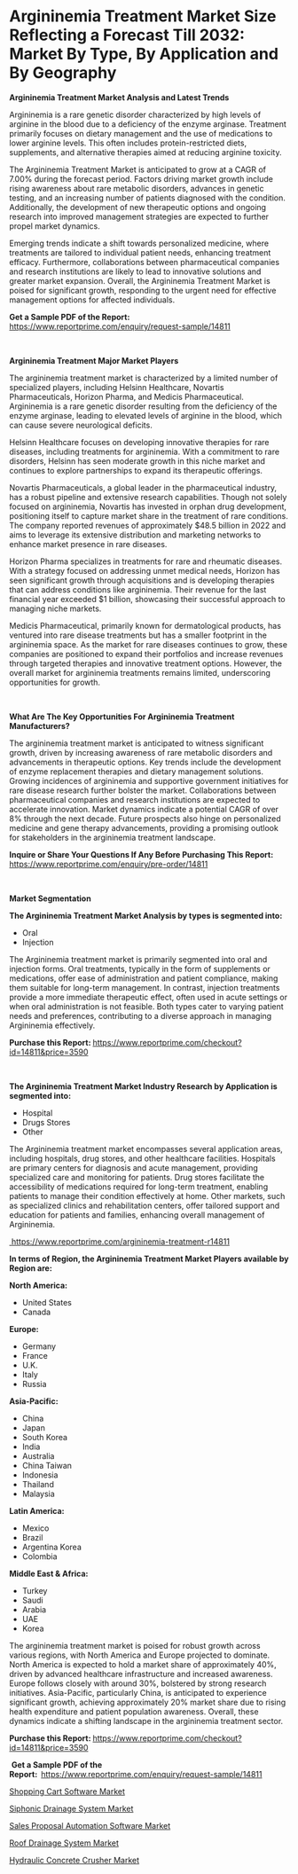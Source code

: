 <p><h1>Argininemia Treatment Market Size Reflecting a Forecast Till 2032: Market By Type, By Application and By Geography</h1></p><p><strong>Argininemia Treatment Market Analysis and Latest Trends</strong></p>
<p><p>Argininemia is a rare genetic disorder characterized by high levels of arginine in the blood due to a deficiency of the enzyme arginase. Treatment primarily focuses on dietary management and the use of medications to lower arginine levels. This often includes protein-restricted diets, supplements, and alternative therapies aimed at reducing arginine toxicity. </p><p>The Argininemia Treatment Market is anticipated to grow at a CAGR of 7.00% during the forecast period. Factors driving market growth include rising awareness about rare metabolic disorders, advances in genetic testing, and an increasing number of patients diagnosed with the condition. Additionally, the development of new therapeutic options and ongoing research into improved management strategies are expected to further propel market dynamics. </p><p>Emerging trends indicate a shift towards personalized medicine, where treatments are tailored to individual patient needs, enhancing treatment efficacy. Furthermore, collaborations between pharmaceutical companies and research institutions are likely to lead to innovative solutions and greater market expansion. Overall, the Argininemia Treatment Market is poised for significant growth, responding to the urgent need for effective management options for affected individuals.</p></p>
<p><strong>Get a Sample PDF of the Report:&nbsp;</strong> <a href="https://www.reportprime.com/enquiry/request-sample/14811?utm_campaign=2450&utm_medium=2&utm_source=Github&utm_content=ia&utm_term=20032025&utm_id=argininemia-treatment">https://www.reportprime.com/enquiry/request-sample/14811</a></p>
<p>&nbsp;</p>
<p><strong>Argininemia Treatment Major Market Players</strong></p>
<p><p>The argininemia treatment market is characterized by a limited number of specialized players, including Helsinn Healthcare, Novartis Pharmaceuticals, Horizon Pharma, and Medicis Pharmaceutical. Argininemia is a rare genetic disorder resulting from the deficiency of the enzyme arginase, leading to elevated levels of arginine in the blood, which can cause severe neurological deficits.</p><p>Helsinn Healthcare focuses on developing innovative therapies for rare diseases, including treatments for argininemia. With a commitment to rare disorders, Helsinn has seen moderate growth in this niche market and continues to explore partnerships to expand its therapeutic offerings.</p><p>Novartis Pharmaceuticals, a global leader in the pharmaceutical industry, has a robust pipeline and extensive research capabilities. Though not solely focused on argininemia, Novartis has invested in orphan drug development, positioning itself to capture market share in the treatment of rare conditions. The company reported revenues of approximately $48.5 billion in 2022 and aims to leverage its extensive distribution and marketing networks to enhance market presence in rare diseases.</p><p>Horizon Pharma specializes in treatments for rare and rheumatic diseases. With a strategy focused on addressing unmet medical needs, Horizon has seen significant growth through acquisitions and is developing therapies that can address conditions like argininemia. Their revenue for the last financial year exceeded $1 billion, showcasing their successful approach to managing niche markets.</p><p>Medicis Pharmaceutical, primarily known for dermatological products, has ventured into rare disease treatments but has a smaller footprint in the argininemia space. As the market for rare diseases continues to grow, these companies are positioned to expand their portfolios and increase revenues through targeted therapies and innovative treatment options. However, the overall market for argininemia treatments remains limited, underscoring opportunities for growth.</p></p>
<p>&nbsp;</p>
<p><strong>What Are The Key Opportunities For Argininemia Treatment Manufacturers?</strong></p>
<p><p>The argininemia treatment market is anticipated to witness significant growth, driven by increasing awareness of rare metabolic disorders and advancements in therapeutic options. Key trends include the development of enzyme replacement therapies and dietary management solutions. Growing incidences of argininemia and supportive government initiatives for rare disease research further bolster the market. Collaborations between pharmaceutical companies and research institutions are expected to accelerate innovation. Market dynamics indicate a potential CAGR of over 8% through the next decade. Future prospects also hinge on personalized medicine and gene therapy advancements, providing a promising outlook for stakeholders in the argininemia treatment landscape.</p></p>
<p><strong>Inquire or Share Your Questions If Any Before Purchasing This Report:</strong> <a href="https://www.reportprime.com/enquiry/pre-order/14811?utm_campaign=2450&utm_medium=2&utm_source=Github&utm_content=ia&utm_term=20032025&utm_id=argininemia-treatment">https://www.reportprime.com/enquiry/pre-order/14811</a></p>
<p>&nbsp;</p>
<p><strong>Market Segmentation</strong></p>
<p><strong>The Argininemia Treatment Market Analysis by types is segmented into:</strong></p>
<p><ul><li>Oral</li><li>Injection</li></ul></p>
<p><p>The Argininemia treatment market is primarily segmented into oral and injection forms. Oral treatments, typically in the form of supplements or medications, offer ease of administration and patient compliance, making them suitable for long-term management. In contrast, injection treatments provide a more immediate therapeutic effect, often used in acute settings or when oral administration is not feasible. Both types cater to varying patient needs and preferences, contributing to a diverse approach in managing Argininemia effectively.</p></p>
<p><strong>Purchase this Report:&nbsp;</strong><a href="https://www.reportprime.com/checkout?id=14811&price=3590&utm_campaign=2450&utm_medium=2&utm_source=Github&utm_content=ia&utm_term=20032025&utm_id=argininemia-treatment">https://www.reportprime.com/checkout?id=14811&price=3590</a></p>
<p>&nbsp;</p>
<p><strong>The Argininemia Treatment Market Industry Research by Application is segmented into:</strong></p>
<p><ul><li>Hospital</li><li>Drugs Stores</li><li>Other</li></ul></p>
<p><p>The Argininemia treatment market encompasses several application areas, including hospitals, drug stores, and other healthcare facilities. Hospitals are primary centers for diagnosis and acute management, providing specialized care and monitoring for patients. Drug stores facilitate the accessibility of medications required for long-term treatment, enabling patients to manage their condition effectively at home. Other markets, such as specialized clinics and rehabilitation centers, offer tailored support and education for patients and families, enhancing overall management of Argininemia.</p></p>
<p><a href="https://www.reportprime.com/argininemia-treatment-r14811?utm_campaign=2450&utm_medium=2&utm_source=Github&utm_content=ia&utm_term=20032025&utm_id=argininemia-treatment">&nbsp;https://www.reportprime.com/argininemia-treatment-r14811</a></p>
<p><strong>In terms of Region, the Argininemia Treatment Market Players available by Region are:</strong></p>
<p>
    <p> <strong> North America: </strong>
        <ul>
            <li>United States</li>
            <li>Canada</li>
        </ul>
        </p> 
    <p> <strong> Europe: </strong>
        <ul>
            <li>Germany</li>
            <li>France</li>
            <li>U.K.</li>
            <li>Italy</li>
            <li>Russia</li>
        </ul>
        </p> 
    <p> <strong> Asia-Pacific: </strong>
        <ul>
            <li>China</li>
            <li>Japan</li>
            <li>South Korea</li>
            <li>India</li>
            <li>Australia</li>
            <li>China Taiwan</li>
            <li>Indonesia</li>
            <li>Thailand</li>
            <li>Malaysia</li>
        </ul>
        </p> 
    <p> <strong> Latin America: </strong>
        <ul>
            <li>Mexico</li>
            <li>Brazil</li>
            <li>Argentina Korea</li>
            <li>Colombia</li>
        </ul>
        </p> 
    <p> <strong> Middle East & Africa: </strong>
        <ul>
            <li>Turkey</li>
            <li>Saudi</li>
            <li>Arabia</li>
            <li>UAE</li>
            <li>Korea</li>
        </ul>
    </p>
    </p>
<p><p>The argininemia treatment market is poised for robust growth across various regions, with North America and Europe projected to dominate. North America is expected to hold a market share of approximately 40%, driven by advanced healthcare infrastructure and increased awareness. Europe follows closely with around 30%, bolstered by strong research initiatives. Asia-Pacific, particularly China, is anticipated to experience significant growth, achieving approximately 20% market share due to rising health expenditure and patient population awareness. Overall, these dynamics indicate a shifting landscape in the argininemia treatment sector.</p></p>
<p><strong>Purchase this Report: </strong><a href="https://www.reportprime.com/checkout?id=14811&price=3590&utm_campaign=2450&utm_medium=2&utm_source=Github&utm_content=ia&utm_term=20032025&utm_id=argininemia-treatment">https://www.reportprime.com/checkout?id=14811&price=3590</a></p>
<p>&nbsp;<strong>Get a Sample PDF of the Report:&nbsp;&nbsp;</strong><a href="https://www.reportprime.com/enquiry/request-sample/14811?utm_campaign=2450&utm_medium=2&utm_source=Github&utm_content=ia&utm_term=20032025&utm_id=argininemia-treatment">https://www.reportprime.com/enquiry/request-sample/14811</a></p>
<p><strong></strong></p>
<p><p><a href="https://github.com/elizabethdagraca/Market-Research-Report-List-5/blob/main/shopping-cart-software-market.md?utm_campaign=2450&utm_medium=2&utm_source=Github&utm_content=ia&utm_term=20032025&utm_id=argininemia-treatment">Shopping Cart Software Market</a></p><p><a href="https://www.linkedin.com/pulse/siphonic-drainage-system-market-size-share-trends-analysis-acajf?utm_campaign=2450&utm_medium=2&utm_source=Github&utm_content=ia&utm_term=20032025&utm_id=argininemia-treatment">Siphonic Drainage System Market</a></p><p><a href="https://github.com/baraohinze3x/Market-Research-Report-List-1/blob/main/sales-proposal-automation-software-market.md?utm_campaign=2450&utm_medium=2&utm_source=Github&utm_content=ia&utm_term=20032025&utm_id=argininemia-treatment">Sales Proposal Automation Software Market</a></p><p><a href="https://www.linkedin.com/pulse/in-depth-roof-drainage-system-market-study-2025-2032-expected-ijxcf?utm_campaign=2450&utm_medium=2&utm_source=Github&utm_content=ia&utm_term=20032025&utm_id=argininemia-treatment">Roof Drainage System Market</a></p><p><a href="https://www.linkedin.com/pulse/complete-swot-analysis-hydraulic-concrete-crusher-market-industry-b6cyf?utm_campaign=2450&utm_medium=2&utm_source=Github&utm_content=ia&utm_term=20032025&utm_id=argininemia-treatment">Hydraulic Concrete Crusher Market</a></p></p>